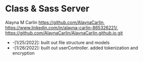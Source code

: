 # Class & Sass Server

Alayna M Carlin
 https://github.com/AlaynaCarlin,  https://www.linkedin.com/in/alayna-carlin-865326221/,  https://github.com/AlaynaCarlin/AlaynaCarlin.github.io.git
 
* -[1/25/2022]: built out file structure and models 
* -[1/26/2022]: built out userController. added tokenization and encryption
